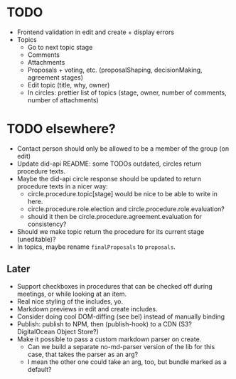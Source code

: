 # TODO

- Frontend validation in edit and create + display errors
- Topics
  - Go to next topic stage
  - Comments
  - Attachments
  - Proposals + voting, etc. (proposalShaping, decisionMaking, agreement stages)
  - Edit topic (title, why, owner)
  - In circles: prettier list of topics (stage, owner, number of comments, number of attachments)

# TODO elsewhere?
- Contact person should only be allowed to be a member of the group (on edit)
- Update did-api README: some TODOs outdated, circles return procedure texts.
- Maybe the did-api circle response should be updated to return procedure texts in a nicer way:
  - circle.procedure.topic[stage] would be nice to be able to write in here.
  - circle.procedure.role.election and circle.procedure.role.evaluation?
  - should it then be circle.procedure.agreement.evaluation for consistency?
- Should we make topic return the procedure for its current stage (uneditable)?
- In topics, maybe rename `finalProposals` to `proposals`.

## Later

- Support checkboxes in procedures that can be checked off during meetings, or while looking at an item.
- Real nice styling of the includes, yo.
- Markdown previews in edit and create includes.
- Consider doing cool DOM-diffing (see bel) instead of manually binding
- Publish: publish to NPM, then (publish-hook) to a CDN (S3? DigitalOcean Object Store?)
- Make it possible to pass a custom markdown parser on create.
  - Can we build a separate no-md-parser version of the lib for this case, that takes the parser as an arg?
  - I mean the other one could take an arg, too, but bundle marked as a default?
